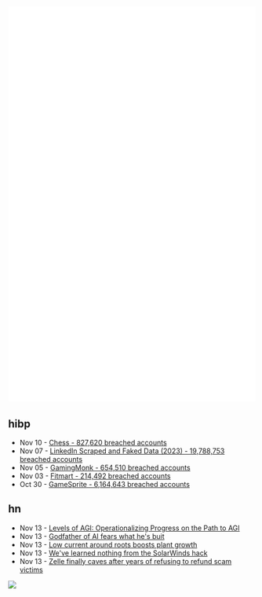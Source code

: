 ![Metrics](https://raw.githubusercontent.com/phixion/phixion/master/metrics.svg)

## hibp

<!--
for https://github.com/phixion/phixion/blob/main/.github/workflows/feeds.yml
-->
<!--START_SECTION:haveibeenpwnd-->
- Nov 10 - [Chess - 827,620 breached accounts](https://haveibeenpwned.com/PwnedWebsites#Chess)
- Nov 07 - [LinkedIn Scraped and Faked Data (2023) - 19,788,753 breached accounts](https://haveibeenpwned.com/PwnedWebsites#LinkedInScrape2023)
- Nov 05 - [GamingMonk - 654,510 breached accounts](https://haveibeenpwned.com/PwnedWebsites#GamingMonk)
- Nov 03 - [Fitmart - 214,492 breached accounts](https://haveibeenpwned.com/PwnedWebsites#Fitmart)
- Oct 30 - [GameSprite - 6,164,643 breached accounts](https://haveibeenpwned.com/PwnedWebsites#GameSprite)
<!--END_SECTION:haveibeenpwnd-->

## hn

<!--
for https://github.com/phixion/phixion/blob/main/.github/workflows/feeds.yml
-->
<!--START_SECTION:hn-->
- Nov 13 - [Levels of AGI: Operationalizing Progress on the Path to AGI](https://arxiv.org/abs/2311.02462)
- Nov 13 - [Godfather of AI fears what he's buit](https://www.newyorker.com/magazine/2023/11/20/geoffrey-hinton-profile-ai)
- Nov 13 - [Low current around roots boosts plant growth](https://www.nature.com/articles/d44151-023-00162-5)
- Nov 13 - [We've learned nothing from the SolarWinds hack](https://www.macchaffee.com/blog/2023/solarwinds-hack-lessons-learned/)
- Nov 13 - [Zelle finally caves after years of refusing to refund scam victims](https://arstechnica.com/tech-policy/2023/11/zelle-finally-caves-after-years-of-refusing-to-refund-scam-victims/)
<!--END_SECTION:hn-->

<!--
for https://yhype.me
-->
![](https://hit.yhype.me/github/profile?user_id=13013670)

